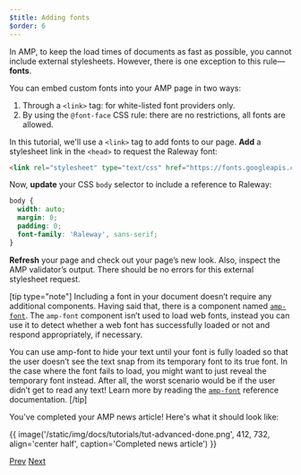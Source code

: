 ```yaml
---
$title: Adding fonts
$order: 6
---
```


In AMP, to keep the load times of documents as fast as possible, you cannot include external stylesheets. However, there is one exception to this rule&mdash;**fonts**.

You can embed custom fonts into your AMP page in two ways:

1. Through a `<link>` tag: for white-listed font providers only.
2. By using the `@font-face` CSS rule: there are no restrictions, all fonts are allowed.

In this tutorial, we'll use a `<link>` tag to add fonts to our page. **Add** a stylesheet link in the `<head>` to request the Raleway font:

```html
<link rel="stylesheet" type="text/css" href="https://fonts.googleapis.com/css?family=Raleway">
```

Now, **update** your CSS `body` selector to include a reference to Raleway:

```css
body {
  width: auto;
  margin: 0;
  padding: 0;
  font-family: 'Raleway', sans-serif;
}
```

**Refresh** your page and check out your page’s new look. Also, inspect the AMP validator’s output.  There should be no errors for this external stylesheet request.

[tip type="note"]
Including a font in your document doesn’t require any additional components. Having said that, there is a component named [`amp-font`](/docs/reference/components/amp-font.html). The `amp-font` component isn’t used to load web fonts, instead you can use it to detect whether a web font has successfully loaded or not and respond appropriately, if necessary.

You can use amp-font to hide your text until your font is fully loaded so that the user doesn’t see the text snap from its temporary font to its true font. In the case where the font fails to load, you might want to just reveal the temporary font instead. After all, the worst scenario would be if the user didn’t get to read any text! Learn more by reading the [`amp-font`](/docs/reference/components/amp-font.html) reference documentation.
[/tip]

You've completed your AMP news article! Here's what it should look like:

{{ image('/static/img/docs/tutorials/tut-advanced-done.png', 412, 732, align='center half', caption='Completed news article') }}


<div class="prev-next-buttons">
  <a class="button prev-button" href="{{g.doc('/content/docs/fundamentals/add_advanced/navigating.md', locale=doc.locale).url.path}}"><span class="arrow-prev">Prev</span></a>
  <a class="button next-button" href="{{g.doc('/content/docs/fundamentals/add_advanced/congratulations.md', locale=doc.locale).url.path}}"><span class="arrow-next">Next</span></a>
</div>
